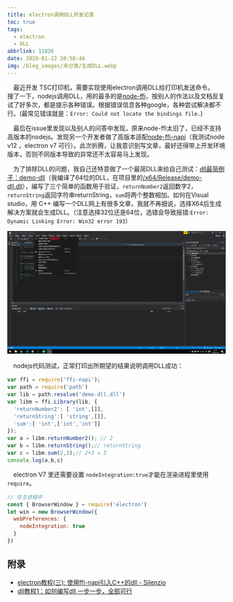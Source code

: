```yaml
---
title: electron调用DLL开发记录
toc: true
tags:
  - electron
  - DLL
abbrlink: 11026
date: 2020-01-22 20:58:44
img: /blog_images/未分类/生成DLL.webp
---
```


&emsp;最近开发 TSC打印机，需要实现使用electron调用DLL给打印机发送命令。
&emsp;搜了一下，nodejs调用DLL，用的最多的是[node-ffi](https://github.com/node-ffi/node-ffi)，按别人的作法以及文档反复试了好多次，都是提示各种错误。根据错误信息各种google，各种尝试解决都不行。(最常见错误就是：`Error: Could not locate the bindings file.`)

&emsp;最后在issue里发现以及别人的问答中发现，原来node-ffi太旧了，已经不支持高版本的nodejs。发现另一个开发者做了高版本适配[node-ffi-napi](https://github.com/node-ffi-napi/node-ffi-napi)（我测试node v12 ，electron v7 可行）。此次折腾，让我意识到写文章，最好还得带上开发环境版本，否则不同版本导致的异常还不太容易马上发现。

&emsp;为了排除DLL的问题，我自己还特意做了一个最简DLL来给自己测试：[dll最简例子：demo-dll](https://github.com/alwxkxk/demo-dll)（我编译了64位的DLL，在项目里的[/x64/Release/demo-dll.dll](https://github.com/alwxkxk/demo-dll/blob/master/x64/Release/demo-dll.dll)），编写了三个简单的函数用于验证，`returnNumber2`返回数字2，`returnString`返回字符串returnString，`sum`将两个整数相加。如何在Visual studio，用 C++ 编写一个DLL网上有很多文章，我就不再细说，选择X64后生成解决方案就会生成DLL。（注意选择32位还是64位，选错会导致报错:`Error: Dynamic Linking Error: Win32 error 193`）

![生成DLL](/blog_images/未分类/生成DLL.webp)

&emsp;nodejs代码测试，正常打印出所期望的结果说明调用DLL成功：

```js
var ffi = require('ffi-napi');
var path = require('path')
var lib = path.resolve('demo-dll.dll')
var libm = ffi.Library(lib, {
  'returnNumber2': [ 'int',[]],
  'returnString':[ 'string',[]],
  'sum':[ 'int',['int','int']]
});
var a = libm.returnNumber2(); // 2
var b = libm.returnString();// returnString
var c = libm.sum(2,3);// 2+3 = 5
console.log(a,b,c)

```

&emsp;electron V7 里还需要设置 `nodeIntegration:true`才能在渲染进程里使用`require`。
```js
// 在主进程中
const { BrowserWindow } = require('electron')
let win = new BrowserWindow({
  webPreferences: {
    nodeIntegration: true
  }
})

```

## 附录
- [electron教程(三): 使用ffi-napi引入C++的dll - Silenzio ](https://www.cnblogs.com/silenzio/p/11606389.html)
- [dll教程1：如何编写dll,一步一步，全部可行](https://blog.csdn.net/qq_23100787/article/details/51241103)
